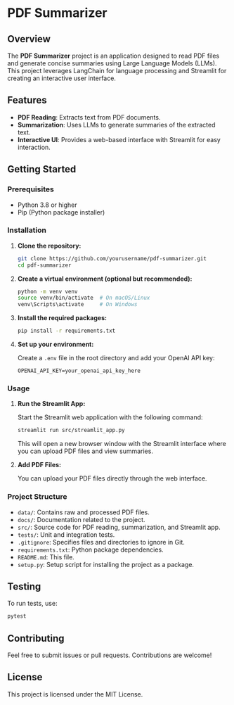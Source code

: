 # PDF Summarizer

## Overview

The **PDF Summarizer** project is an application designed to read PDF files and generate concise summaries using Large Language Models (LLMs). This project leverages LangChain for language processing and Streamlit for creating an interactive user interface.

## Features

- **PDF Reading**: Extracts text from PDF documents.
- **Summarization**: Uses LLMs to generate summaries of the extracted text.
- **Interactive UI**: Provides a web-based interface with Streamlit for easy interaction.

## Getting Started

### Prerequisites

- Python 3.8 or higher
- Pip (Python package installer)

### Installation

1. **Clone the repository:**

    ```bash
    git clone https://github.com/yourusername/pdf-summarizer.git
    cd pdf-summarizer
    ```

2. **Create a virtual environment (optional but recommended):**

    ```bash
    python -m venv venv
    source venv/bin/activate  # On macOS/Linux
    venv\Scripts\activate     # On Windows
    ```

3. **Install the required packages:**

    ```bash
    pip install -r requirements.txt
    ```

4. **Set up your environment:**

    Create a `.env` file in the root directory and add your OpenAI API key:

    ```plaintext
    OPENAI_API_KEY=your_openai_api_key_here
    ```

### Usage

1. **Run the Streamlit App:**

    Start the Streamlit web application with the following command:

    ```bash
    streamlit run src/streamlit_app.py
    ```

    This will open a new browser window with the Streamlit interface where you can upload PDF files and view summaries.

2. **Add PDF Files:**

    You can upload your PDF files directly through the web interface.

### Project Structure

- `data/`: Contains raw and processed PDF files.
- `docs/`: Documentation related to the project.
- `src/`: Source code for PDF reading, summarization, and Streamlit app.
- `tests/`: Unit and integration tests.
- `.gitignore`: Specifies files and directories to ignore in Git.
- `requirements.txt`: Python package dependencies.
- `README.md`: This file.
- `setup.py`: Setup script for installing the project as a package.

## Testing

To run tests, use:

```bash
pytest
```


## Contributing

Feel free to submit issues or pull requests. Contributions are welcome!

## License

This project is licensed under the MIT License.
